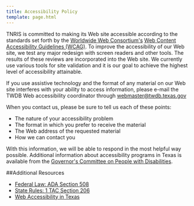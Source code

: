 ```yaml
---
title: Accessibility Policy
template: page.html
---
```


TNRIS is committed to making its Web site accessible according to the standards
set forth by the [Worldwide Web Consortium's](http://www.w3.org) [Web Content
Accessibility Guidelines (WCAG)](http://www.w3.org/TR/WCAG20/). To improve the
accessibility of our Web site, we test any major redesign with screen readers
and other tools. The results of these reviews are incorporated into the Web
site. We currently use various tools for site validation and it is our goal to
achieve the highest level of accessibility attainable.

If you use assistive technology and the format of any material on our Web site
interferes with your ability to access information, please e-mail the TWDB Web
accessibility coordinator through
[webmaster@twdb.texas.gov](mailto:webmaster@twdb.texas.gov)

When you contact us, please be sure to tell us each of these points:
- The nature of your accessibility problem
- The format in which you prefer to receive the material
- The Web address of the requested material
- How we can contact you

With this information, we will be able to respond in the most helpful way
possible.  Additional information about accessibility programs in Texas is
available from the [Governor's Committee on People with
Disabilities](http://www.governor.texas.gov/disabilities/).

##Additional Resources
- [Federal Law: ADA Section 508](http://www.section508.gov/index.cfm?FuseAction=Content&amp;ID=3)
- [State Rules: 1 TAC Section 206](http://info.sos.texas.gov/pls/pub/readtac$ext.ViewTAC?tac_view=4&amp;ti=1&amp;pt=10&amp;ch=206)
- [Web Accessibility in Texas](http://www2.dir.texas.gov/SitePolicies/Pages/accessibilitypolicy.aspx)

